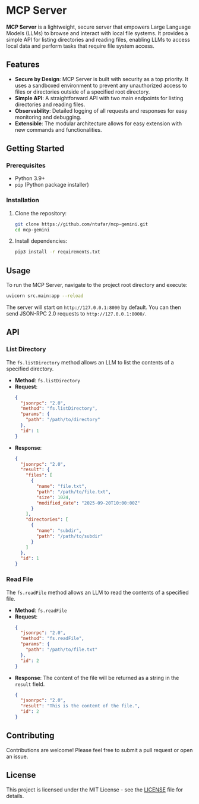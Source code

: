 # MCP Server

**MCP Server** is a lightweight, secure server that empowers Large Language Models (LLMs) to browse and interact with local file systems. It provides a simple API for listing directories and reading files, enabling LLMs to access local data and perform tasks that require file system access.

## Features

- **Secure by Design**: MCP Server is built with security as a top priority. It uses a sandboxed environment to prevent any unauthorized access to files or directories outside of a specified root directory.
- **Simple API**: A straightforward API with two main endpoints for listing directories and reading files.
- **Observability**: Detailed logging of all requests and responses for easy monitoring and debugging.
- **Extensible**: The modular architecture allows for easy extension with new commands and functionalities.

## Getting Started

### Prerequisites

- Python 3.9+
- `pip` (Python package installer)

### Installation

1.  Clone the repository:
    ```bash
    git clone https://github.com/ntufar/mcp-gemini.git
    cd mcp-gemini
    ```
2.  Install dependencies:
    ```bash
    pip3 install -r requirements.txt
    ```

## Usage

To run the MCP Server, navigate to the project root directory and execute:

```bash
uvicorn src.main:app --reload
```

The server will start on `http://127.0.0.1:8000` by default. You can then send JSON-RPC 2.0 requests to `http://127.0.0.1:8000/`.

## API

### List Directory

The `fs.listDirectory` method allows an LLM to list the contents of a specified directory.

- **Method**: `fs.listDirectory`
- **Request**:
  ```json
  {
    "jsonrpc": "2.0",
    "method": "fs.listDirectory",
    "params": {
      "path": "/path/to/directory"
    },
    "id": 1
  }
  ```
- **Response**:
  ```json
  {
    "jsonrpc": "2.0",
    "result": {
      "files": [
        {
          "name": "file.txt",
          "path": "/path/to/file.txt",
          "size": 1024,
          "modified_date": "2025-09-20T10:00:00Z"
        }
      ],
      "directories": [
        {
          "name": "subdir",
          "path": "/path/to/subdir"
        }
      ]
    },
    "id": 1
  }
  ```

### Read File

The `fs.readFile` method allows an LLM to read the contents of a specified file.

- **Method**: `fs.readFile`
- **Request**:
  ```json
  {
    "jsonrpc": "2.0",
    "method": "fs.readFile",
    "params": {
      "path": "/path/to/file.txt"
    },
    "id": 2
  }
  ```
- **Response**: The content of the file will be returned as a string in the `result` field.
  ```json
  {
    "jsonrpc": "2.0",
    "result": "This is the content of the file.",
    "id": 2
  }
  ```

## Contributing

Contributions are welcome! Please feel free to submit a pull request or open an issue.

## License

This project is licensed under the MIT License - see the [LICENSE](LICENSE) file for details.
